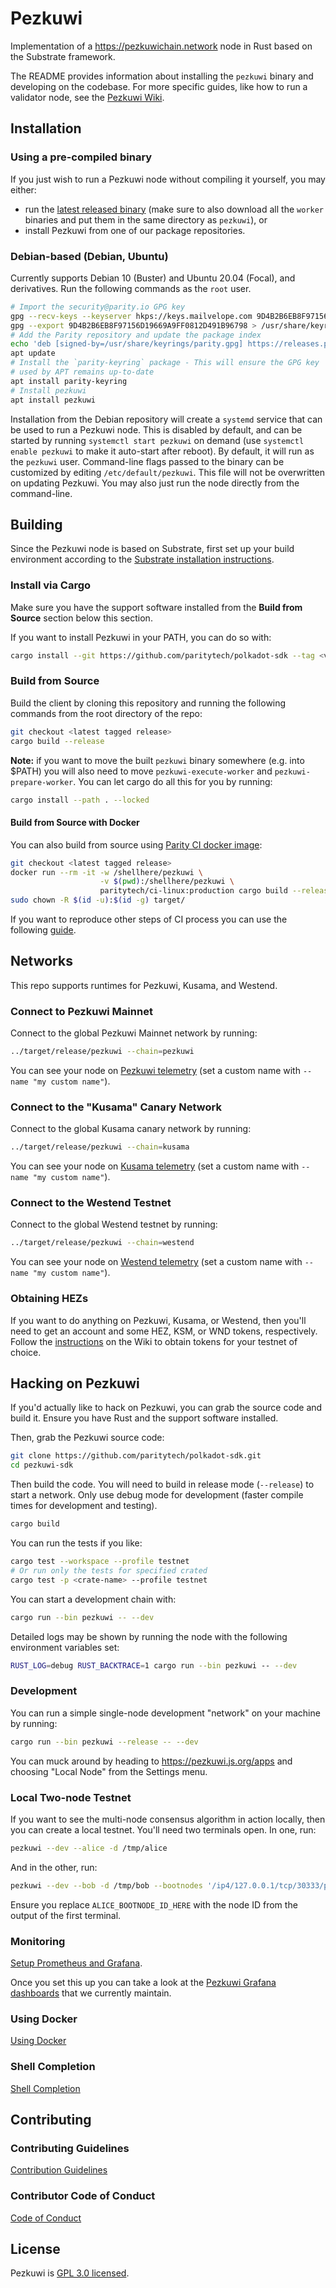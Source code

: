 # Pezkuwi

Implementation of a <https://pezkuwichain.network> node in Rust based on the Substrate framework.

The README provides information about installing the `pezkuwi` binary and developing on the codebase. For more specific
guides, like how to run a validator node, see the [Pezkuwi Wiki](https://wiki.pezkuwichain.network/docs/getting-started).

## Installation

### Using a pre-compiled binary

If you just wish to run a Pezkuwi node without compiling it yourself, you may either:

- run the [latest released binary](https://github.com/paritytech/polkadot-sdk/releases/latest) (make sure to also
  download all the `worker` binaries and put them in the same directory as `pezkuwi`), or
- install Pezkuwi from one of our package repositories.

### Debian-based (Debian, Ubuntu)

Currently supports Debian 10 (Buster) and Ubuntu 20.04 (Focal), and derivatives. Run the following
commands as the `root` user.

```bash
# Import the security@parity.io GPG key
gpg --recv-keys --keyserver hkps://keys.mailvelope.com 9D4B2B6EB8F97156D19669A9FF0812D491B96798
gpg --export 9D4B2B6EB8F97156D19669A9FF0812D491B96798 > /usr/share/keyrings/parity.gpg
# Add the Parity repository and update the package index
echo 'deb [signed-by=/usr/share/keyrings/parity.gpg] https://releases.parity.io/deb release main' > /etc/apt/sources.list.d/parity.list
apt update
# Install the `parity-keyring` package - This will ensure the GPG key
# used by APT remains up-to-date
apt install parity-keyring
# Install pezkuwi
apt install pezkuwi

```

Installation from the Debian repository will create a `systemd` service that can be used to run a
Pezkuwi node. This is disabled by default, and can be started by running `systemctl start pezkuwi`
on demand (use `systemctl enable pezkuwi` to make it auto-start after reboot). By default, it will
run as the `pezkuwi` user.  Command-line flags passed to the binary can be customized by editing
`/etc/default/pezkuwi`. This file will not be overwritten on updating Pezkuwi. You may also just
run the node directly from the command-line.

## Building

Since the Pezkuwi node is based on Substrate, first set up your build environment according to the
[Substrate installation instructions](https://docs.substrate.io/install/).

### Install via Cargo

Make sure you have the support software installed from the **Build from Source** section below this
section.

If you want to install Pezkuwi in your PATH, you can do so with:

```bash
cargo install --git https://github.com/paritytech/polkadot-sdk --tag <version> pezkuwi --locked
```

### Build from Source

Build the client by cloning this repository and running the following commands from the root
directory of the repo:

```bash
git checkout <latest tagged release>
cargo build --release
```

**Note:** if you want to move the built `pezkuwi` binary somewhere (e.g. into $PATH) you will also
need to move `pezkuwi-execute-worker` and `pezkuwi-prepare-worker`. You can let cargo do all this
for you by running:

```sh
cargo install --path . --locked
```

#### Build from Source with Docker

You can also build from source using [Parity CI docker image](https://github.com/paritytech/scripts/tree/master/dockerfiles/ci-linux):

```bash
git checkout <latest tagged release>
docker run --rm -it -w /shellhere/pezkuwi \
                    -v $(pwd):/shellhere/pezkuwi \
                    paritytech/ci-linux:production cargo build --release
sudo chown -R $(id -u):$(id -g) target/
```

If you want to reproduce other steps of CI process you can use the following
[guide](https://github.com/paritytech/scripts#gitlab-ci-for-building-docker-images).

## Networks

This repo supports runtimes for Pezkuwi, Kusama, and Westend.

### Connect to Pezkuwi Mainnet

Connect to the global Pezkuwi Mainnet network by running:

```bash
../target/release/pezkuwi --chain=pezkuwi
```

You can see your node on [Pezkuwi telemetry](https://telemetry.pezkuwi.io/#list/0x91b171bb158e2d3848fa23a9f1c25182fb8e20313b2c1eb49219da7a70ce90c3)
(set a custom name with `--name "my custom name"`).

### Connect to the "Kusama" Canary Network

Connect to the global Kusama canary network by running:

```bash
../target/release/pezkuwi --chain=kusama
```

You can see your node on [Kusama telemetry](https://telemetry.pezkuwi.io/#list/0xb0a8d493285c2df73290dfb7e61f870f17b41801197a149ca93654499ea3dafe)
(set a custom name with `--name "my custom name"`).

### Connect to the Westend Testnet

Connect to the global Westend testnet by running:

```bash
../target/release/pezkuwi --chain=westend
```

You can see your node on [Westend telemetry](https://telemetry.pezkuwi.io/#list/0xe143f23803ac50e8f6f8e62695d1ce9e4e1d68aa36c1cd2cfd15340213f3423e)
(set a custom name with `--name "my custom name"`).

### Obtaining HEZs

If you want to do anything on Pezkuwi, Kusama, or Westend, then you'll need to get an account and
some HEZ, KSM, or WND tokens, respectively. Follow the
[instructions](https://wiki.pezkuwichain.network/docs/learn-HEZ#obtaining-testnet-tokens) on the Wiki to obtain tokens for
your testnet of choice.

## Hacking on Pezkuwi

If you'd actually like to hack on Pezkuwi, you can grab the source code and build it. Ensure you
have Rust and the support software installed.

Then, grab the Pezkuwi source code:

```bash
git clone https://github.com/paritytech/polkadot-sdk.git
cd pezkuwi-sdk
```

Then build the code. You will need to build in release mode (`--release`) to start a network. Only
use debug mode for development (faster compile times for development and testing).

```bash
cargo build
```

You can run the tests if you like:

```bash
cargo test --workspace --profile testnet
# Or run only the tests for specified crated
cargo test -p <crate-name> --profile testnet
```

You can start a development chain with:

```bash
cargo run --bin pezkuwi -- --dev
```

Detailed logs may be shown by running the node with the following environment variables set:

```bash
RUST_LOG=debug RUST_BACKTRACE=1 cargo run --bin pezkuwi -- --dev
```

### Development

You can run a simple single-node development "network" on your machine by running:

```bash
cargo run --bin pezkuwi --release -- --dev
```

You can muck around by heading to <https://pezkuwi.js.org/apps> and choosing "Local Node" from the
Settings menu.

### Local Two-node Testnet

If you want to see the multi-node consensus algorithm in action locally, then you can create a local
testnet. You'll need two terminals open. In one, run:

```bash
pezkuwi --dev --alice -d /tmp/alice
```

And in the other, run:

```bash
pezkuwi --dev --bob -d /tmp/bob --bootnodes '/ip4/127.0.0.1/tcp/30333/p2p/ALICE_BOOTNODE_ID_HERE'
```

Ensure you replace `ALICE_BOOTNODE_ID_HERE` with the node ID from the output of the first terminal.

### Monitoring

[Setup Prometheus and Grafana](https://wiki.pezkuwichain.network/docs/maintain-guides-how-to-monitor-your-node).

Once you set this up you can take a look at the [Pezkuwi Grafana dashboards](grafana/README.md)
that we currently maintain.

### Using Docker

[Using Docker](https://github.com/paritytech/polkadot-sdk/blob/master/docs/contributor/docker.md)

### Shell Completion

[Shell Completion](https://github.com/paritytech/polkadot-sdk/blob/master/pezkuwi/doc/shell-completion.md)

## Contributing

### Contributing Guidelines

[Contribution Guidelines](https://github.com/paritytech/polkadot-sdk/blob/master/docs/contributor/CONTRIBUTING.md)

### Contributor Code of Conduct

[Code of Conduct](https://github.com/paritytech/polkadot-sdk/blob/master/docs/contributor/CODE_OF_CONDUCT.md)

## License

Pezkuwi is [GPL 3.0 licensed](https://github.com/paritytech/polkadot-sdk/blob/master/pezkuwi/LICENSE).
